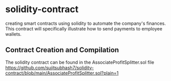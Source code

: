 # solidity-contract
creating smart contracts using solidity to automate the company's finances. This contract will specifically illustrate how to send payments to employee wallets.

## Contract Creation and Compilation
The solidity contract can be found in the AssociateProfitSplitter.sol file
https://github.com/sujitsubhash7/solidity-contract/blob/main/AssociateProfitSplitter.sol?plain=1

